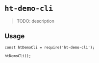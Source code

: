 # `ht-demo-cli`

> TODO: description

## Usage

```
const htDemoCli = require('ht-demo-cli');

htDemoCli();
```
